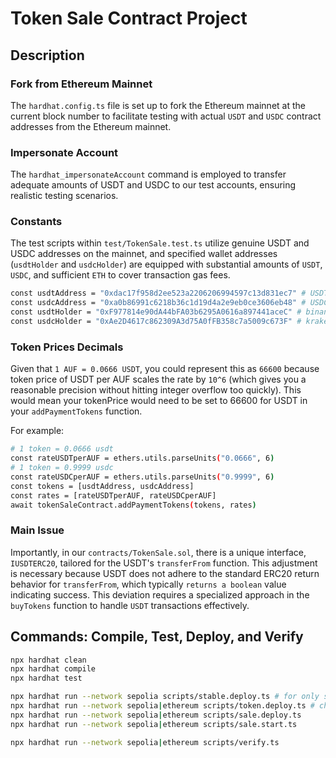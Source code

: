 # Token Sale Contract Project

## Description
### Fork from Ethereum Mainnet
The `hardhat.config.ts` file is set up to fork the Ethereum mainnet at the current block number to facilitate testing with actual `USDT` and `USDC` contract addresses from the Ethereum mainnet.

### Impersonate Account
The `hardhat_impersonateAccount` command is employed to transfer adequate amounts of USDT and USDC to our test accounts, ensuring realistic testing scenarios.

### Constants 
The test scripts within `test/TokenSale.test.ts` utilize genuine USDT and USDC addresses on the mainnet, and specified wallet addresses (`usdtHolder` and `usdcHolder`) are equipped with substantial amounts of `USDT`, `USDC`, and sufficient `ETH` to cover transaction gas fees.

```bash
const usdtAddress = "0xdac17f958d2ee523a2206206994597c13d831ec7" # USDT token address
const usdcAddress = "0xa0b86991c6218b36c1d19d4a2e9eb0ce3606eb48" # USDC token address
const usdtHolder = "0xF977814e90dA44bFA03b6295A0616a897441aceC" # binance 8
const usdcHolder = "0xAe2D4617c862309A3d75A0fFB358c7a5009c673F" # kraken 10
```

### Token Prices Decimals
Given that `1 AUF = 0.0666 USDT`, you could represent this as `66600` because token price of USDT per AUF scales the rate by `10^6` (which gives you a reasonable precision without hitting integer overflow too quickly). 
This would mean your tokenPrice would need to be set to 66600 for USDT in your `addPaymentTokens` function.

For example:
```bash
# 1 token = 0.0666 usdt
const rateUSDTperAUF = ethers.utils.parseUnits("0.0666", 6)
# 1 token = 0.9999 usdc
const rateUSDCperAUF = ethers.utils.parseUnits("0.9999", 6)
const tokens = [usdtAddress, usdcAddress]
const rates = [rateUSDTperAUF, rateUSDCperAUF]
await tokenSaleContract.addPaymentTokens(tokens, rates)
```


### Main Issue
Importantly, in our `contracts/TokenSale.sol`, there is a unique interface, `IUSDTERC20`, tailored for the USDT's `transferFrom` function.
This adjustment is necessary because USDT does not adhere to the standard ERC20 return behavior for `transferFrom`, which typically `returns a boolean` value indicating success. This deviation requires a specialized approach in the `buyTokens` function to handle `USDT` transactions effectively.

## Commands: Compile, Test, Deploy, and Verify

```bash
npx hardhat clean
npx hardhat compile
npx hardhat test

npx hardhat run --network sepolia scripts/stable.deploy.ts # for only sepolia testnet
npx hardhat run --network sepolia|ethereum scripts/token.deploy.ts # choose one of sepolia or ethereum
npx hardhat run --network sepolia|ethereum scripts/sale.deploy.ts
npx hardhat run --network sepolia|ethereum scripts/sale.start.ts

npx hardhat run --network sepolia|ethereum scripts/verify.ts
```

